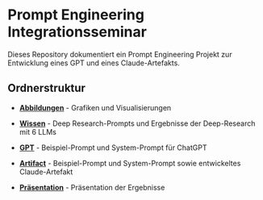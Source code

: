 # Prompt Engineering Integrationsseminar

Dieses Repository dokumentiert ein Prompt Engineering Projekt zur Entwicklung eines GPT und eines Claude-Artefakts.

## Ordnerstruktur

- **[Abbildungen](./abbildungen)** - Grafiken und Visualisierungen

- **[Wissen](./wissen)** - Deep Research-Prompts und Ergebnisse der Deep-Research mit 6 LLMs

- **[GPT](./gpt)** - Beispiel-Prompt und System-Prompt für ChatGPT

- **[Artifact](./artefakt)** - Beispiel-Prompt und System-Prompt sowie entwickeltes Claude-Artefakt

- **[Präsentation](Präsentation.pdf)** - Präsentation der Ergebnisse
